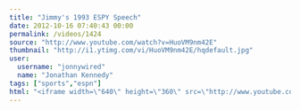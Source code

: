 ```yaml
---
title: "Jimmy's 1993 ESPY Speech"
date: 2012-10-16 07:40:43 00:00
permalink: /videos/1424
source: "http://www.youtube.com/watch?v=HuoVM9nm42E"
thumbnail: "http://i1.ytimg.com/vi/HuoVM9nm42E/hqdefault.jpg"
user:
  username: "jonnywired"
  name: "Jonathan Kennedy"
tags: ["sports","espn"]
html: "<iframe width=\"640\" height=\"360\" src=\"http://www.youtube.com/embed/HuoVM9nm42E?wmode=transparent&fs=1&feature=oembed\" frameborder=\"0\" allowfullscreen></iframe>"
---
```


